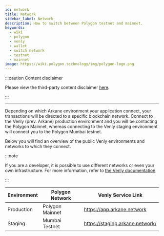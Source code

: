 ```yaml
---
id: network
title: Network
sidebar_label: Network
description: How to switch between Polygon testnet and mainnet.
keywords:
  - wiki
  - polygon
  - venly
  - wallet
  - switch network
  - testnet
  - mainnet
image: https://wiki.polygon.technology/img/polygon-logo.png
---
```


:::caution Content disclaimer

Please view the third-party content disclaimer [<ins>here</ins>](https://github.com/0xPolygon/wiki/blob/master/CONTENT_DISCLAIMER.md).

:::

---

Depending on which Arkane environment your application connect, your transactions will be directed to a specific blockchain network. Connect to the Venly (prev. Arkane) production environment and you will be contacting the Polygon Mainnet, whereas connecting to the Venly staging environment will connect you to the Polygon Mumbai testnet.

Below you will find an overview of the public Venly environments and networks to which they connect.

:::note

If you are a developer, it is possible to use different networks or even your own infrastructure. For more information, refer to [<ins>the Venly documentation</ins>](https://docs.venly.io/widget/).

:::

Environment | Polygon Network | Venly Service Link
--- | --- |---
Production | Polygon Mainnet | https://app.arkane.network
Staging | Mumbai Testnet | https://staging.arkane.network/


